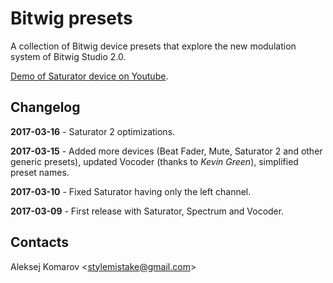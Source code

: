 # Bitwig presets

A collection of Bitwig device presets that explore the new modulation system
of Bitwig Studio 2.0.

[Demo of Saturator device on Youtube](https://www.youtube.com/watch?v=wNrMiP9-EPk).


## Changelog

**2017-03-16** - Saturator 2 optimizations.

**2017-03-15** - Added more devices (Beat Fader, Mute, Saturator 2 and other
generic presets), updated Vocoder (thanks to *Kevin Green*), simplified
preset names.

**2017-03-10** - Fixed Saturator having only the left channel.

**2017-03-09** - First release with Saturator, Spectrum and Vocoder.


## Contacts

Aleksej Komarov <[stylemistake@gmail.com]>

[stylemistake.com]: http://stylemistake.com
[stylemistake@gmail.com]: mailto:stylemistake@gmail.com
